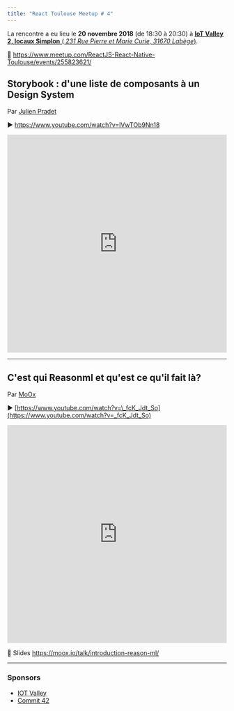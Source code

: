 ```yaml
---
title: "React Toulouse Meetup # 4"
---
```


La rencontre a eu lieu le **20 novembre 2018** (de 18:30 à 20:30) à [**IoT Valley 2, locaux Simplon** (
_231 Rue Pierre et Marie Curie, 31670 Labège_)](https://www.openstreetmap.org/way/67896904).

📍 https://www.meetup.com/ReactJS-React-Native-Toulouse/events/255823621/

## Storybook : d'une liste de composants à un Design System

Par [Julien Pradet](https://www.julienpradet.fr)

▶️ https://www.youtube.com/watch?v=lVwTOb9Nn18

<iframe width="100%" height="500" scrolling="no" frameborder="0" allow="autoplay; encrypted-media" allowfullscreen src="https://www.youtube.com/embed/lVwTOb9Nn18"></iframe>

---

## C'est qui Reasonml et qu'est ce qu'il fait là?

Par [MoOx](https://moox.io)

▶️ [https://www.youtube.com/watch?v=\_fcK_Jdt_So](https://www.youtube.com/watch?v=_fcK_Jdt_So)

<iframe width="100%" height="500" scrolling="no" frameborder="0" allow="autoplay; encrypted-media" allowfullscreen src="https://www.youtube.com/embed/_fcK_Jdt_So"></iframe>

📄 Slides https://moox.io/talk/introduction-reason-ml/

---

### Sponsors

- [IOT Valley](https://www.iot-valley.fr)
- [Commit 42](https://www.commit42.fr)
